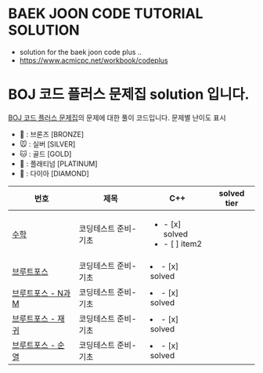 ﻿# BAEK JOON CODE TUTORIAL SOLUTION

- solution for the baek joon code plus ..
- https://www.acmicpc.net/workbook/codeplus

# BOJ 코드 플러스 문제집 solution 입니다.

[BOJ 코드 플러스 문제집](https://www.acmicpc.net/workbook/codeplus)의 문제에 대한 풀이 코드입니다.
문제별 난이도 표시
- 🐻 : 브론즈 [BRONZE]
- 🐭 : 실버 [SILVER]
- 🐱 : 골드 [GOLD]
- 🦕 : 플래티넘 [PLATINUM]
- 🐳 : 다이아 [DIAMOND]

| 번호                                                            | 제목                  |   C++ | solved tier |
| --------------------------------------------------------------- | --------------------- | ----- | ----------- |
| [수학](https://www.acmicpc.net/workbook/view/9370)              | 코딩테스트 준비-기초  | <ul><li>- [x] solved</li><li>- [ ] item2</li></ul> |             |
| [브루트포스](https://www.acmicpc.net/workbook/view/9371)        | 코딩테스트 준비-기초  | <li>- [x] solved</li> |             |
| [브루트포스 - N과 M](https://www.acmicpc.net/workbook/view/9372)| 코딩테스트 준비-기초  | <li>- [x] solved</li> |             |
| [브루트포스 - 재귀](https://www.acmicpc.net/workbook/view/9373) | 코딩테스트 준비-기초  | <li>- [x] solved</li> |             |
| [브루트포스 - 순열](https://www.acmicpc.net/workbook/view/9374) | 코딩테스트 준비-기초  | <li>- [x] solved</li> |             |